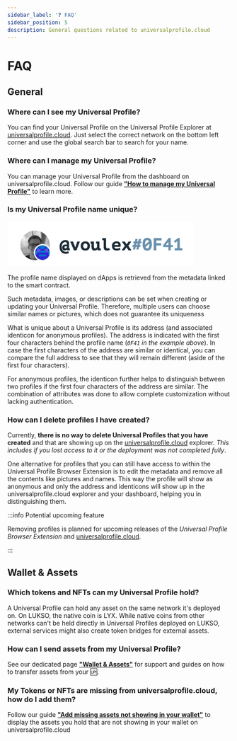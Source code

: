 ```yaml
---
sidebar_label: '❓ FAQ'
sidebar_position: 5
description: General questions related to universalprofile.cloud
---
```


# FAQ

## General

### Where can I see my Universal Profile?

You can find your Universal Profile on the Universal Profile Explorer at [universalprofile.cloud](https://universalprofile.cloud/). Just select the correct network on the bottom left corner and use the global search bar to search for your name.

### Where can I manage my Universal Profile?

You can manage your Universal Profile from the dashboard on universalprofile.cloud. Follow our guide [**"How to manage my Universal Profile"**](./dashboard.md#manage-my-universal-profile) to learn more.

### Is my Universal Profile name unique?

![Universal Profile's name](/img/general/profile-name.png)

The profile name displayed on dApps is retrieved from the metadata linked to the smart contract.

Such metadata, images, or descriptions can be set when creating or updating your Universal Profile. Therefore, multiple users can choose similar names or pictures, which does not guarantee its uniqueness

What is unique about a Universal Profile is its address (and associated identicon for anonymous profiles). The address is indicated with the first four characters behind the profile name (_`0F41` in the example above_). In case the first characters of the address are similar or identical, you can compare the full address to see that they will remain different (aside of the first four characters).

For anonymous profiles, the identicon further helps to distinguish between two profiles if the first four characters of the address are similar. The combination of attributes was done to allow complete customization without lacking authentication.

### How can I delete profiles I have created?

Currently, **there is no way to delete Universal Profiles that you have created** and that are showing up on the [universalprofile.cloud](https://universalprofile.cloud/) explorer. _This includes if you lost access to it or the deployment was not completed fully_.

One alternative for profiles that you can still have access to within the Universal Profile Browser Extension is to edit the metadata and remove all the contents like pictures and names. This way the profile will show as anonymous and only the address and identicons will show up in the universalprofile.cloud explorer and your dashboard, helping you in distinguishing them.

:::info Potential upcoming feature

Removing profiles is planned for upcoming releases of the _Universal Profile Browser Extension_ and [universalprofile.cloud](https://universalprofile.cloud).

:::

## Wallet & Assets

### Which tokens and NFTs can my Universal Profile hold?

A Universal Profile can hold any asset on the same network it's deployed on. On LUKSO, the native coin is LYX. While native coins from other networks can't be held directly in Universal Profiles deployed on LUKSO, external services might also create token bridges for external assets.

### How can I send assets from my Universal Profile?

See our dedicated page [**"Wallet & Assets"**](./wallet.md) for support and guides on how to transfer assets from your 🆙.

### My Tokens or NFTs are missing from universalprofile.cloud, how do I add them?

Follow our guide [**"Add missing assets not showing in your wallet"**](./wallet.md#add-missing-assets-not-displayed) to display the assets you hold that are not showing in your wallet on universalprofile.cloud
